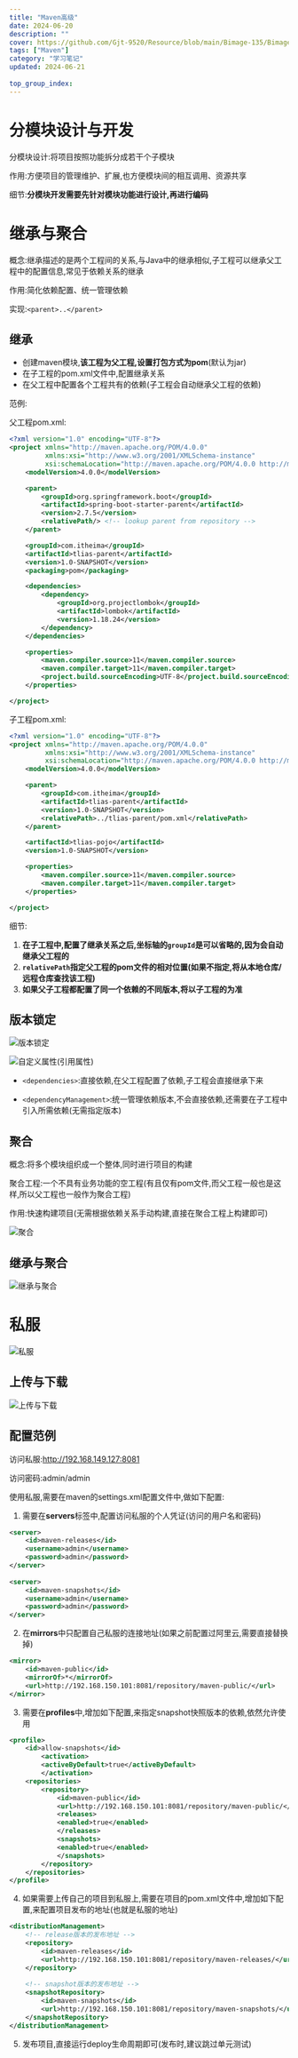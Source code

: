 ```yaml
---
title: "Maven高级"
date: 2024-06-20
description: ""
cover: https://github.com/Gjt-9520/Resource/blob/main/Bimage-135/Bimage51.jpg?raw=true
tags: ["Maven"]
category: "学习笔记"
updated: 2024-06-21
  
top_group_index: 
---
```


# 分模块设计与开发

分模块设计:将项目按照功能拆分成若干个子模块

作用:方便项目的管理维护、扩展,也方便模块间的相互调用、资源共享

细节:**分模块开发需要先针对模块功能进行设计,再进行编码**

# 继承与聚合

概念:继承描述的是两个工程间的关系,与Java中的继承相似,子工程可以继承父工程中的配置信息,常见于依赖关系的继承

作用:简化依赖配置、统一管理依赖

实现:`<parent>..</parent>`

## 继承

- 创建maven模块,**该工程为父工程,设置打包方式为pom**(默认为jar)                 
- 在子工程的pom.xml文件中,配置继承关系            
- 在父工程中配置各个工程共有的依赖(子工程会自动继承父工程的依赖)

范例:

父工程pom.xml:

```xml
<?xml version="1.0" encoding="UTF-8"?>
<project xmlns="http://maven.apache.org/POM/4.0.0"
         xmlns:xsi="http://www.w3.org/2001/XMLSchema-instance"
         xsi:schemaLocation="http://maven.apache.org/POM/4.0.0 http://maven.apache.org/xsd/maven-4.0.0.xsd">
    <modelVersion>4.0.0</modelVersion>

    <parent>
        <groupId>org.springframework.boot</groupId>
        <artifactId>spring-boot-starter-parent</artifactId>
        <version>2.7.5</version>
        <relativePath/> <!-- lookup parent from repository -->
    </parent>

    <groupId>com.itheima</groupId>
    <artifactId>tlias-parent</artifactId>
    <version>1.0-SNAPSHOT</version>
    <packaging>pom</packaging>

    <dependencies>
        <dependency>
            <groupId>org.projectlombok</groupId>
            <artifactId>lombok</artifactId>
            <version>1.18.24</version>
        </dependency>
    </dependencies>

    <properties>
        <maven.compiler.source>11</maven.compiler.source>
        <maven.compiler.target>11</maven.compiler.target>
        <project.build.sourceEncoding>UTF-8</project.build.sourceEncoding>
    </properties>

</project>
```

子工程pom.xml:

```xml
<?xml version="1.0" encoding="UTF-8"?>
<project xmlns="http://maven.apache.org/POM/4.0.0"
         xmlns:xsi="http://www.w3.org/2001/XMLSchema-instance"
         xsi:schemaLocation="http://maven.apache.org/POM/4.0.0 http://maven.apache.org/xsd/maven-4.0.0.xsd">
    <modelVersion>4.0.0</modelVersion>

    <parent>
        <groupId>com.itheima</groupId>
        <artifactId>tlias-parent</artifactId>
        <version>1.0-SNAPSHOT</version>
        <relativePath>../tlias-parent/pom.xml</relativePath>
    </parent>

    <artifactId>tlias-pojo</artifactId>
    <version>1.0-SNAPSHOT</version>

    <properties>
        <maven.compiler.source>11</maven.compiler.source>
        <maven.compiler.target>11</maven.compiler.target>
    </properties>

</project>
```

细节:
1. **在子工程中,配置了继承关系之后,坐标轴的`groupId`是可以省略的,因为会自动继承父工程的**
2. **`relativePath`指定父工程的pom文件的相对位置(如果不指定,将从本地仓库/远程仓库查找该工程)**
3. **如果父子工程都配置了同一个依赖的不同版本,将以子工程的为准**

## 版本锁定

![版本锁定](../images/Maven版本锁定.png)

![自定义属性(引用属性)](../images/自定义属性(引用属性).png)

- `<dependencies>`:直接依赖,在父工程配置了依赖,子工程会直接继承下来

- `<dependencyManagement>`:统一管理依赖版本,不会直接依赖,还需要在子工程中引入所需依赖(无需指定版本)

## 聚合

概念:将多个模块组织成一个整体,同时进行项目的构建

聚合工程:一个不具有业务功能的空工程(有且仅有pom文件,而父工程一般也是这样,所以父工程也一般作为聚合工程)

作用:快速构建项目(无需根据依赖关系手动构建,直接在聚合工程上构建即可)

![聚合](../images/Maven聚合.png)

## 继承与聚合

![继承与聚合](../images/继承与聚合.png)

# 私服

![私服](../images/Maven私服.png)

## 上传与下载

![上传与下载](../images/Maven私服上传与下载.png)

## 配置范例

访问私服:http://192.168.149.127:8081

访问密码:admin/admin

使用私服,需要在maven的settings.xml配置文件中,做如下配置:

1. 需要在**servers**标签中,配置访问私服的个人凭证(访问的用户名和密码)

```xml
<server>
    <id>maven-releases</id>
    <username>admin</username>
    <password>admin</password>
</server>
    
<server>
    <id>maven-snapshots</id>
    <username>admin</username>
    <password>admin</password>
</server>
```

2. 在**mirrors**中只配置自己私服的连接地址(如果之前配置过阿里云,需要直接替换掉)

```xml
<mirror>
    <id>maven-public</id>
    <mirrorOf>*</mirrorOf>
    <url>http://192.168.150.101:8081/repository/maven-public/</url>
</mirror>
```

3. 需要在**profiles**中,增加如下配置,来指定snapshot快照版本的依赖,依然允许使用

```xml
<profile>
    <id>allow-snapshots</id>
        <activation>
        <activeByDefault>true</activeByDefault>
        </activation>
    <repositories>
        <repository>
            <id>maven-public</id>
            <url>http://192.168.150.101:8081/repository/maven-public/</url>
            <releases>
            <enabled>true</enabled>
            </releases>
            <snapshots>
            <enabled>true</enabled>
            </snapshots>
        </repository>
    </repositories>
</profile>
```

4. 如果需要上传自己的项目到私服上,需要在项目的pom.xml文件中,增加如下配置,来配置项目发布的地址(也就是私服的地址)

```xml
<distributionManagement>
    <!-- release版本的发布地址 -->
    <repository>
        <id>maven-releases</id>
        <url>http://192.168.150.101:8081/repository/maven-releases/</url>
    </repository>
    
    <!-- snapshot版本的发布地址 -->
    <snapshotRepository>
        <id>maven-snapshots</id>
        <url>http://192.168.150.101:8081/repository/maven-snapshots/</url>
    </snapshotRepository>
</distributionManagement>
```

5. 发布项目,直接运行deploy生命周期即可(发布时,建议跳过单元测试)